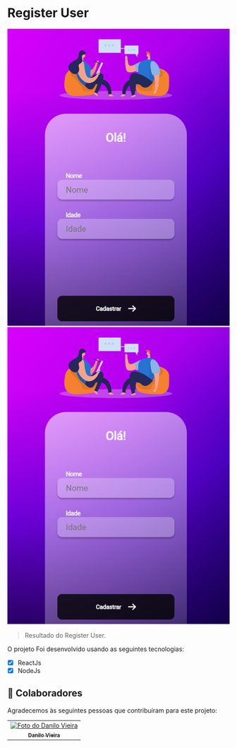 # Register User


<!---Esses são exemplos. Veja https://shields.io para outras pessoas ou para personalizar este conjunto de escudos. Você pode querer incluir dependências, status do projeto e informações de licença aqui--->



<img src="./user-register-1.png" widht="150px" alt="print-project">
<img src="user-register-1.png" widht="150px" alt="print-project">

>Resultado do Register User.

O projeto Foi desenvolvido usando as seguintes tecnologias:

- [x] ReactJs
- [x] NodeJs
## 🤝 Colaboradores

Agradecemos às seguintes pessoas que contribuíram para este projeto:

<table>
  <tr>
    <td align="center">
      <a href="#Register User">
        <img src="https://avatars3.githubusercontent.com/u/31936044" width="100px;" alt="Foto do Danilo Vieira"/><br>
        <sub>
          <b>Danilo Vieira</b>
        </sub>
      </a>
    </td>
</table>
